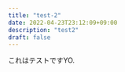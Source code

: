 ```yaml
---
title: "test-2"
date: 2022-04-23T23:12:09+09:00
description: "test2"
draft: false
---
```


これはテストですYO.
